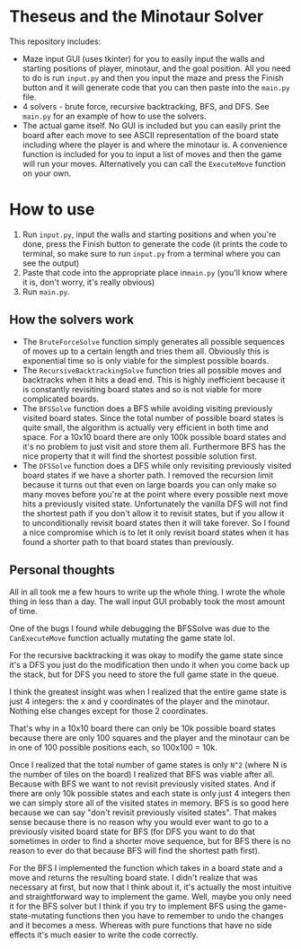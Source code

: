 # Theseus and the Minotaur Solver

This repository includes:

* Maze input GUI (uses tkinter) for you to easily input the walls and starting positions of player, minotaur, and the goal position. All you need to do is run `input.py` and then you input the maze and press the Finish button and it will generate code that you can then paste into the `main.py` file.
* 4 solvers - brute force, recursive backtracking, BFS, and DFS. See `main.py` for an example of how to use the solvers.
* The actual game itself. No GUI is included but you can easily print the board after each move to see ASCII representation of the board state including where the player is and where the minotaur is. A convenience function is included for you to input a list of moves and then the game will run your moves. Alternatively you can call the `ExecuteMove` function on your own.

# How to use

1. Run `input.py`, input the walls and starting positions and when you're done, press the Finish button to generate the code (it prints the code to terminal, so make sure to run `input.py` from a terminal where you can see the output)
2. Paste that code into the appropriate place in`main.py` (you'll know where it is, don't worry, it's really obvious)
3. Run `main.py`. 

## How the solvers work

* The `BruteForceSolve` function simply generates all possible sequences of moves up to a certain length and tries them all. Obviously this is exponential time so is only viable for the simplest possible boards.
* The `RecursiveBacktrackingSolve` function tries all possible moves and backtracks when it hits a dead end. This is highly inefficient because it is constantly revisiting board states and so is not viable for more complicated boards.
* The `BFSSolve` function does a BFS while avoiding visiting previously visited board states. Since the total number of possible board states is quite small, the algorithm is actually very efficient in both time and space. For a 10x10 board there are only 100k possible board states and it's no problem to just visit and store them all. Furthermore BFS has the nice property that it will find the shortest possible solution first.
* The `DFSSolve` function does a DFS while only revisiting previously visited board states if we have a shorter path. I removed the recursion limit because it turns out that even on large boards you can only make so many moves before you're at the point where every possible next move hits a previously visited state. Unfortunately the vanilla DFS will not find the shortest path if you don't allow it to revisit states, but if you allow it to unconditionally revisit board states then it will take forever. So I found a nice compromise which is to let it only revisit board states when it has found a shorter path to that board states than previously.

## Personal thoughts

All in all took me a few hours to write up the whole thing. I wrote the whole thing in less than a day. The wall input GUI probably took the most amount of time.

One of the bugs I found while debugging the BFSSolve was due to the `CanExecuteMove` function actually mutating the game state lol.

For the recursive backtracking it was okay to modify the game state since it's a DFS you just do the modification then undo it when you come back up the stack, but for DFS you need to store the full game state in the queue.

I think the greatest insight was when I realized that the entire game state is just 4 integers: the x and y coordinates of the player and the minotaur. Nothing else changes except for those 2 coordinates.

That's why in a 10x10 board there can only be 10k possible board states because there are only 100 squares and the player and the minotaur can be in one of 100 possible positions each, so 100x100 = 10k.

Once I realized that the total number of game states is only `N^2` (where N is the number of tiles on the board) I realized that BFS was viable after all. Because with BFS we want to not revisit previously visited states. And if there are only 10k possible states and each state is only just 4 integers then we can simply store all of the visited states in memory. BFS is so good here because we can say "don't revisit previously visited states". That makes sense because there is no reason why you would ever want to go to a previously visited board state for BFS (for DFS you want to do that sometimes in order to find a shorter move sequence, but for BFS there is no reason to ever do that because BFS will find the shortest path first). 

For the BFS I implemented the function which takes in a board state and a move and returns the resulting board state. I didn't realize that was necessary at first, but now that I think about it, it's actually the most intuitive and straightforward way to implement the game. Well, maybe you only need it for the BFS solver but I think if you try to implement BFS using the game-state-mutating functions then you have to remember to undo the changes and it becomes a mess. Whereas with pure functions that have no side effects it's much easier to write the code correctly.

